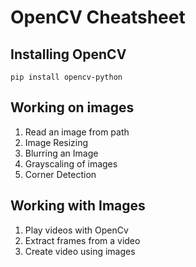 # OpenCV Cheatsheet

## Installing OpenCV

`pip install opencv-python`

## Working on images
  
  1. Read an image from path
  2. Image Resizing
  3. Blurring an Image
  4. Grayscaling of images
  5. Corner Detection

## Working with Images

  1. Play videos with OpenCv
  2. Extract frames from a video
  3. Create video using images





